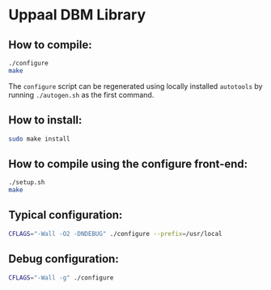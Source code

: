Uppaal DBM Library
==================

How to compile:
---------------
```sh
./configure
make
```

The `configure` script can be regenerated using locally installed `autotools` by running `./autogen.sh` as the first command.

How to install:
---------------
```sh
sudo make install
```

How to compile using the configure front-end:
---------------------------------------------
```sh
./setup.sh
make
```

Typical configuration:
----------------------
```sh
CFLAGS="-Wall -O2 -DNDEBUG" ./configure --prefix=/usr/local
```

Debug configuration:
--------------------
```sh
CFLAGS="-Wall -g" ./configure
```
